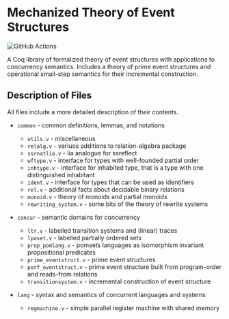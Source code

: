 # Mechanized Theory of Event Structures

![GitHub Actions][github-actions-badge]

[github-actions-badge]: https://github.com/event-structures/event-struct/workflows/CI/badge.svg

A Coq library of formalized theory of event structures with applications to concurrency semantics.
Includes a theory of prime event structures and 
operational small-step semantics for their incremental construction.

## Description of Files

All files include a more detailed description of their contents.

- `common` - common definitions, lemmas, and notations  

    - `utils.v` - miscellaneous 
    - `relalg.v` - variuos additions to relation-algebra package
    - `ssrnatlia.v` - lia analogue for ssreflect
    - `wftype.v` - interface for types with well-founded partial order
    - `inhtype.v` - interface for inhabited type, that is a type with one distinguished inhabitant
    - `ident.v` - interface for types that can be used as identifiers
    - `rel.v` - additional facts about decidable binary relations
    - `monoid.v` - theory of monoids and partial monoids
    - `rewriting_system.v` - some bits of the theory of rewrite systems

- `concur` - semantic domains for concurrency

    - `ltr.v` - labelled transition systems and (linear) traces
    - `lposet.v` - labelled partially ordered sets
    - `prop_pomlang.v` - pomsets languages as isomorphism invariant propositional predicates
    - `prime_eventstruct.v` - prime event structures 
    - `porf_eventstruct.v` - prime event structure built from program-order and reads-from relations
    - `transitionsystem.v` - incremental construction of event structure

- `lang` - syntax and semantics of concurrent languages and systems

    - `regmachine.v` - simple parallel register machine with shared memory
